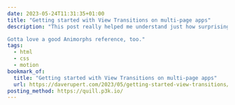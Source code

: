 ```yaml
---
date: 2023-05-24T11:31:35+01:00
title: "Getting started with View Transitions on multi-page apps"
description: "This post really helped me understand just how surprisingly easy it is to start using View Transitions—as quick as a single meta tag in the head to enable fade/opacity transitions—and a slew of other great tips, tricks, and things to watch out for as we prepare for this great new browser feature to become stable!

Gotta love a good Animorphs reference, too."
tags:
  - html
  - css
  - motion
bookmark_of:
  title: "Getting started with View Transitions on multi-page apps"
  url: https://daverupert.com/2023/05/getting-started-view-transitions/
posting_method: https://quill.p3k.io/
---
```


